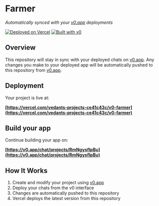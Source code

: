 # Farmer

*Automatically synced with your [v0.app](https://v0.app) deployments*

[![Deployed on Vercel](https://img.shields.io/badge/Deployed%20on-Vercel-black?style=for-the-badge&logo=vercel)](https://vercel.com/vedants-projects-ce41c43c/v0-farmer)
[![Built with v0](https://img.shields.io/badge/Built%20with-v0.app-black?style=for-the-badge)](https://v0.app/chat/projects/RmNgysflpBu)

## Overview

This repository will stay in sync with your deployed chats on [v0.app](https://v0.app).
Any changes you make to your deployed app will be automatically pushed to this repository from [v0.app](https://v0.app).

## Deployment

Your project is live at:

**[https://vercel.com/vedants-projects-ce41c43c/v0-farmer](https://vercel.com/vedants-projects-ce41c43c/v0-farmer)**

## Build your app

Continue building your app on:

**[https://v0.app/chat/projects/RmNgysflpBu](https://v0.app/chat/projects/RmNgysflpBu)**

## How It Works

1. Create and modify your project using [v0.app](https://v0.app)
2. Deploy your chats from the v0 interface
3. Changes are automatically pushed to this repository
4. Vercel deploys the latest version from this repository